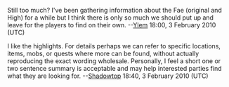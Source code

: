 Still too much? I've been gathering information about the Fae (original
and High) for a while but I think there is only so much we should put up
and leave for the players to find on their own.
--[Ylem](User:Ylem.md "wikilink") 18:00, 3 February 2010 (UTC)

  
I like the highlights. For details perhaps we can refer to specific
locations, items, mobs, or quests where more can be found, without
actually reproducing the exact wording wholesale. Personally, I feel a
short one or two sentence summary is acceptable and may help interested
parties find what they are looking for.
--[Shadowtop](User:Shadowtop.md "wikilink") 18:40, 3 February 2010 (UTC)

